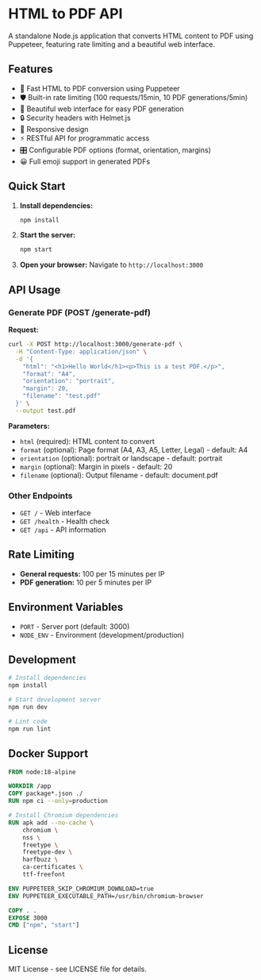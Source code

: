 # HTML to PDF API

A standalone Node.js application that converts HTML content to PDF using Puppeteer, featuring rate limiting and a beautiful web interface.

## Features

- 🚀 Fast HTML to PDF conversion using Puppeteer
- 🛡️ Built-in rate limiting (100 requests/15min, 10 PDF generations/5min)
- 🎨 Beautiful web interface for easy PDF generation
- 🔒 Security headers with Helmet.js
- 📱 Responsive design
- ⚡ RESTful API for programmatic access
- 🎛️ Configurable PDF options (format, orientation, margins)
- 😀 Full emoji support in generated PDFs

## Quick Start

1. **Install dependencies:**
   ```bash
   npm install
   ```

2. **Start the server:**
   ```bash
   npm start
   ```

3. **Open your browser:**
   Navigate to `http://localhost:3000`

## API Usage

### Generate PDF (POST /generate-pdf)

**Request:**
```bash
curl -X POST http://localhost:3000/generate-pdf \
  -H "Content-Type: application/json" \
  -d '{
    "html": "<h1>Hello World</h1><p>This is a test PDF.</p>",
    "format": "A4",
    "orientation": "portrait",
    "margin": 20,
    "filename": "test.pdf"
  }' \
  --output test.pdf
```

**Parameters:**
- `html` (required): HTML content to convert
- `format` (optional): Page format (A4, A3, A5, Letter, Legal) - default: A4
- `orientation` (optional): portrait or landscape - default: portrait
- `margin` (optional): Margin in pixels - default: 20
- `filename` (optional): Output filename - default: document.pdf

### Other Endpoints

- `GET /` - Web interface
- `GET /health` - Health check
- `GET /api` - API information

## Rate Limiting

- **General requests:** 100 per 15 minutes per IP
- **PDF generation:** 10 per 5 minutes per IP

## Environment Variables

- `PORT` - Server port (default: 3000)
- `NODE_ENV` - Environment (development/production)

## Development

```bash
# Install dependencies
npm install

# Start development server
npm run dev

# Lint code
npm run lint
```

## Docker Support

```dockerfile
FROM node:18-alpine

WORKDIR /app
COPY package*.json ./
RUN npm ci --only=production

# Install Chromium dependencies
RUN apk add --no-cache \
    chromium \
    nss \
    freetype \
    freetype-dev \
    harfbuzz \
    ca-certificates \
    ttf-freefont

ENV PUPPETEER_SKIP_CHROMIUM_DOWNLOAD=true
ENV PUPPETEER_EXECUTABLE_PATH=/usr/bin/chromium-browser

COPY . .
EXPOSE 3000
CMD ["npm", "start"]
```

## License

MIT License - see LICENSE file for details.